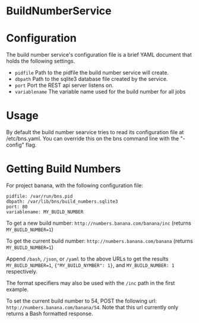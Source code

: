 # BuildNumberService

Configuration
=============
The build number service's configuration file is a brief YAML document that holds the following settings.

* ``pidfile`` Path to the pidfile the build number service will create.
* ``dbpath`` Path to the sqlite3 database file created by the service.
* ``port`` Port the REST api server listens on.
* ``variablename`` The variable name used for the build number for all jobs

Usage
=====
By default the build number searvice tries to read its configuration file at /etc/bns.yaml.  You can override this on the bns command line with the "-config" flag.

Getting Build Numbers
=====================

For project banana, with the following configuration file:
````
pidfile: /var/run/bns.pid
dbpath: /var/lib/bns/build_numbers.sqlite3
port: 80
variablename: MY_BUILD_NUMBER
````

To get a new build number: ``http://numbers.banana.com/banana/inc``  (returns ``MY_BUILD_NUMBER=1``)

To get the current build number: ``http://numbers.banana.com/banana`` (returns ``MY_BUILD_NUMBER=1``)

Append ``/bash``, ``/json``, or ``/yaml`` to the above URLs to get the results ``MY_BUILD_NUMBER=1``, ``{"MY_BUILD_NYMBER": 1}``, and ``MY_BUILD_NUMBER: 1`` respectively.

The format specifiers may also be used with the ``/inc`` path in the first example.

To set the current build number to 54, POST the following url: ``http://numbers.banana.com/banana/54``.  Note that this url currently only returns a Bash formatted response.
